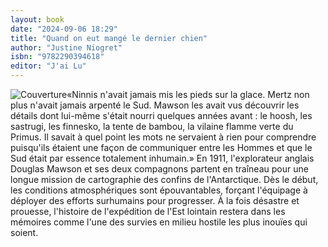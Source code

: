 ```yaml
---
layout: book
date: "2024-09-06 18:29"
title: "Quand on eut mangé le dernier chien"
author: "Justine Niogret"
isbn: "9782290394618"
editor: "J'ai Lu"
---
```

![Couverture](/img/9782290394618.jpeg)«Ninnis n'avait jamais mis les pieds sur la glace. Mertz non plus n'avait jamais arpenté le Sud. Mawson les avait vus découvrir les détails dont lui-même s'était nourri quelques années avant : le hoosh, les sastrugi, les finnesko, la tente de bambou, la vilaine flamme verte du Primus. Il savait à quel point les mots ne servaient à rien pour comprendre puisqu'ils étaient une façon de communiquer entre les Hommes et que le Sud était par essence totalement inhumain.» En 1911, l'explorateur anglais Douglas Mawson et ses deux compagnons partent en traîneau pour une longue mission de cartographie des confins de l'Antarctique. Dès le début, les conditions atmosphériques sont épouvantables, forçant l'équipage à déployer des efforts surhumains pour progresser. À la fois désastre et prouesse, l'histoire de l'expédition de l'Est lointain restera dans les mémoires comme l'une des survies en milieu hostile les plus inouïes qui soient.